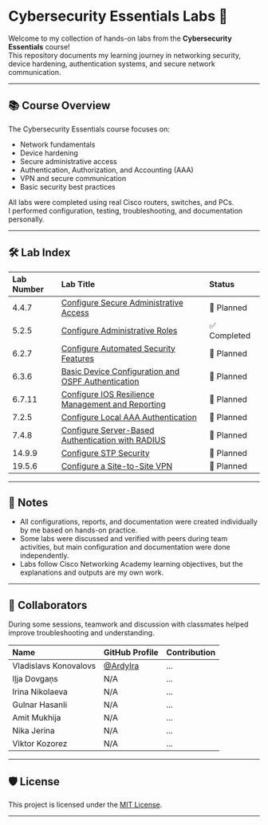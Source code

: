 # Cybersecurity Essentials Labs 🚀

Welcome to my collection of hands-on labs from the **Cybersecurity Essentials** course!  
This repository documents my learning journey in networking security, device hardening, authentication systems, and secure network communication.

---
## 📚 Course Overview

The Cybersecurity Essentials course focuses on:
- Network fundamentals
- Device hardening
- Secure administrative access
- Authentication, Authorization, and Accounting (AAA)
- VPN and secure communication
- Basic security best practices

All labs were completed using real Cisco routers, switches, and PCs.  
I performed configuration, testing, troubleshooting, and documentation personally.

---
## 🛠 Lab Index

| Lab Number | Lab Title | Status |
|:---|:---|:---|
| 4.4.7 | [Configure Secure Administrative Access](https://github.com/HamsterInItsBall/cisco-labs/tree/main/Cybersecurity%20Essentials/4.4.7.Lab%20-%20Configure-Secure-Administrative-Access) | 🚧 Planned |
| 5.2.5 | [Configure Administrative Roles](https://github.com/HamsterInItsBall/cisco-labs/tree/main/Cybersecurity%20Essentials/5.2.5.Lab%20-%20Configure-Administrative-Roles) | ✅ Completed |
| 6.2.7 | [Configure Automated Security Features](https://github.com/HamsterInItsBall/cisco-labs/tree/main/Cybersecurity%20Essentials/6.2.7.Lab%20-%20Configure-Automated-Security-Features) | 🚧 Planned |
| 6.3.6 | [Basic Device Configuration and OSPF Authentication](https://github.com/HamsterInItsBall/cisco-labs/tree/main/Cybersecurity%20Essentials/6.3.6.Lab%20-%20Basic-Device-Configuration-and-OSPF-Authentication) | 🚧 Planned |
| 6.7.11 | [Configure IOS Resilience Management and Reporting](https://github.com/HamsterInItsBall/cisco-labs/tree/main/Cybersecurity%20Essentials/6.7.11.Lab%20-%20Configure-Cisco-IOS-Resilience-Management-and-Reporting) | 🚧 Planned |
| 7.2.5 | [Configure Local AAA Authentication](https://github.com/HamsterInItsBall/cisco-labs/tree/main/Cybersecurity%20Essentials/7.2.5.Lab%20-%20Configure-Local-AAA-Authentication) | 🚧 Planned |
| 7.4.8 | [Configure Server-Based Authentication with RADIUS](https://github.com/HamsterInItsBall/cisco-labs/tree/main/Cybersecurity%20Essentials/7.4.8.Lab%20-%20Configure-Server-Based-Authentication-with-RADIUS) | 🚧 Planned |
| 14.9.9 | [Configure STP Security](https://github.com/HamsterInItsBall/cisco-labs/tree/main/Cybersecurity%20Essentials/14.9.9.Lab%20-%20Configure-STP-Security) | 🚧 Planned |
| 19.5.6 | [Configure a Site-to-Site VPN](https://github.com/HamsterInItsBall/cisco-labs/tree/main/Cybersecurity%20Essentials/19.5.6.Lab%20-%20Configure-a-Site-to-Site-VPN) | 🚧 Planned |

---
## 📎 Notes
- All configurations, reports, and documentation were created individually by me based on hands-on practice.
- Some labs were discussed and verified with peers during team activities, but main configuration and documentation were done independently.
- Labs follow Cisco Networking Academy learning objectives, but the explanations and outputs are my own work.

---
## 🤝 Collaborators

During some sessions, teamwork and discussion with classmates helped improve troubleshooting and understanding.

| Name | GitHub Profile | Contribution |
|:----|:----------------|:-------------|
| Vladislavs Konovalovs | [@ArdyIra](https://github.com/ArdyIra) | ... |
| Iļja Dovgaņs | N/A | ... |
| Irina Nikolaeva | N/A | ... |
| Gulnar Hasanli | N/A | ... |
| Amit Mukhija | N/A | ... |
| Nika Jerina | N/A | ... |
| Viktor Kozorez | N/A | ... |

---
## 🛡 License

This project is licensed under the [MIT License](./LICENSE).

---


